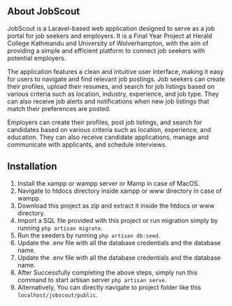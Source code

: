 
## About JobScout

JobScout is a Laravel-based web application designed to serve as a job portal for job seekers and employers. It is a Final Year Project at Herald College Kathmandu and University of Wolverhampton, with the aim of providing a simple and efficient platform to connect job seekers with potential employers.

The application features a clean and intuitive user interface, making it easy for users to navigate and find relevant job postings. Job seekers can create their profiles, upload their resumes, and search for job listings based on various criteria such as location, industry, experience, and job type. They can also receive job alerts and notifications when new job listings that match their preferences are posted.

Employers can create their profiles, post job listings, and search for candidates based on various criteria such as location, experience, and education. They can also receive candidate applications, manage and communicate with applicants, and schedule interviews.


<h2>Installation</h2>

1. Install the xampp or wampp server or Mamp in case of MacOS.
2. Navigate to htdocs directory inside xampp or www directory in case of wampp. 
3. Download this project as zip and extract it inside the htdocs or www directory.
4. Import a SQL file provided with this project or run migration simply by running <code>php artisan migrate</code>.
5. Run the seeders by running <code>php artisan db:seed</code>.
6. Update the .env file with all the database credentials and the database name.
6. Update the .env file with all the database credentials and the database name.
7. After Successfully completing the above steps, simply run this command to start artisan server <code>php artisan serve</code>.
8. Alternatively, You can directly navigate to project folder like this <code>localhost/jobscout/public</code>.
